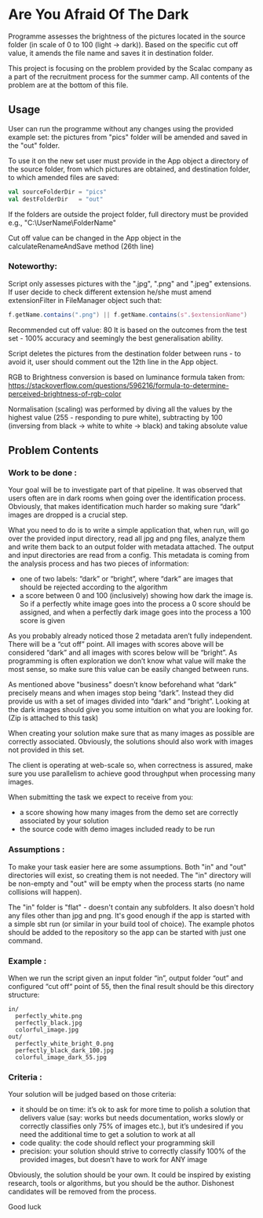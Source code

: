 # Are You Afraid Of The Dark

Programme assesses the brightness of the pictures located in the source folder (in scale of 0 to 100 (light -> dark)). 
Based on the specific cut off value, it amends the file name and saves it in destination folder.


This project is focusing on the problem provided by the Scalac company as a part of the recruitment process for the
summer camp.
All contents of the problem are at the bottom of this file.

## Usage

User can run the programme without any changes using the provided example set: the pictures from "pics" 
folder will be amended and saved in the "out" folder. 

To use it on the new set user must provide in the App object a directory of the source folder, from which 
pictures are obtained, and destination folder, to which amended files are saved:

```scala
val sourceFolderDir = "pics"  
val destFolderDir   = "out"
```

If the folders are outside the project folder, full directory must be provided e.g., "C:\UserName\FolderName"

Cut off value can be changed in the App object in the calculateRenameAndSave method (26th line)


### Noteworthy:

Script only assesses pictures with the ".jpg", ".png" and ".jpeg" extensions. If user decide to check different 
extension he/she must amend extensionFilter in FileManager object such that:

```scala
f.getName.contains(".png") || f.getName.contains(s".$extensionName")
```


Recommended cut off value: 80 
It is based on the outcomes from the test set - 100% accuracy and seemingly the best generalisation ability.

Script deletes the pictures from the destination folder between runs - to avoid it, user should comment out the 12th
line in the App object.

RGB to Brightness conversion is based on luminance formula taken from:
https://stackoverflow.com/questions/596216/formula-to-determine-perceived-brightness-of-rgb-color

Normalisation (scaling) was performed by diving all the values by the highest value (255 - responding to pure white),
subtracting by 100 (inversing from black -> white to white -> black) and taking absolute value


## Problem Contents

### Work to be done :
Your goal will be to investigate part of that pipeline. It was observed that users often are in
dark rooms when going over the identification process.
Obviously, that makes identification much harder so making sure “dark” images are dropped
is a crucial step.

What you need to do is to write a simple application that, when run, will go over the provided
input directory, read all jpg and png files, analyze them and write them back to an output
folder with metadata attached. The output and input directories are read from a config.
This metadata is coming from the analysis process and has two pieces of information:
- one of two labels: “dark” or “bright”, where “dark” are images that should be rejected
  according to the algorithm
- a score between 0 and 100 (inclusively) showing how dark the image is. So if a perfectly
  white image goes into the process a 0 score should be assigned, and when a perfectly dark
  image goes into the process a 100 score is given
  
As you probably already noticed those 2 metadata aren’t fully independent. There will be a
“cut off” point. All images with scores above will be considered “dark” and all images with
scores below will be “bright”. As programming is often exploration we don’t know what value
will make the most sense, so make sure this value can be easily changed between runs.

As mentioned above "business" doesn’t know beforehand what “dark” precisely means and
when images stop being “dark”. Instead they did provide us with a set of images divided into
“dark” and “bright”. Looking at the dark images should give you some intuition on what you
are looking for.
(Zip is attached to this task)

When creating your solution make sure that as many images as possible are correctly
associated. Obviously, the solutions should also work with images not provided in this set.

The client is operating at web-scale so, when correctness is assured, make sure you use
parallelism to achieve good throughput when processing many images.

When submitting the task we expect to receive from you:
- a score showing how many images from the demo set are correctly associated by
  your solution
- the source code with demo images included ready to be run
  
### Assumptions :
To make your task easier here are some assumptions.
Both "in" and "out" directories will exist, so creating them is not needed. The "in" directory
will be non-empty and "out" will be empty when the process starts (no name collisions will
happen).

The "in" folder is "flat" - doesn't contain any subfolders. It also doesn't hold any files other
than jpg and png.
It's good enough if the app is started with a simple sbt run (or similar in your build tool of
choice). The example photos should be added to the repository so the app can be started
with just one command.

###  Example :
When we run the script given an input folder “in”, output folder “out” and configured “cut off“
point of 55, then the final result should be this directory structure:
```
in/
  perfectly_white.png
  perfectly_black.jpg
  colorful_image.jpg
out/
  perfectly_white_bright_0.png
  perfectly_black_dark_100.jpg
  colorful_image_dark_55.jpg
```

### Criteria :
Your solution will be judged based on those criteria:
- it should be on time: it’s ok to ask for more time to polish a solution that delivers value
(say: works but needs documentation, works slowly or correctly classifies only 75% of
images etc.), but it’s undesired if you need the additional time to get a solution to work at all
- code quality: the code should reflect your programming skill
- precision: your solution should strive to correctly classify 100% of the provided images,
but doesn’t have to work for ANY image
  
Obviously, the solution should be your own. It could be inspired by existing research, tools or
algorithms, but you should be the author. Dishonest candidates will be removed from the
process.

Good luck